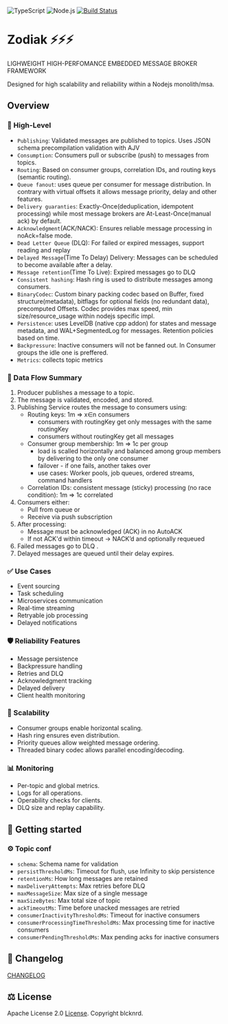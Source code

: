 ![TypeScript](https://shields.io/badge/TypeScript-3178C6?logo=TypeScript&logoColor=FFF&style=flat-square)
![Node.js](https://shields.io/badge/Node.js-417e38?logo=nodedotjs&logoColor=FFF&style=flat-square)
[![Build Status](https://github.com/blcknrd/mbroker/workflows/Code%20quality%20checks/badge.svg)](https://github.com/blcknrd/mbroker/actions)

# Zodiak ⚡️⚡️⚡️

LIGHWEIGHT HIGH-PERFOMANCE EMBEDDED MESSAGE BROKER FRAMEWORK

Designed for high scalability and reliability within a Nodejs monolith/msa.

## Overview

### 🧠 High-Level

- `Publishing`: Validated messages are published to topics. Uses JSON schema precompilation validation with AJV
- `Consumption`: Consumers pull or subscribe (push) to messages from topics.
- `Routing`: Based on consumer groups, correlation IDs, and routing keys (semantic routing).
- `Queue fanout`: uses queue per consumer for message distribution. In contrary with virtual offsets it allows message priority, delay and other features.
- `Delivery guaranties`: Exactly-Once(deduplication, idempotent processing) while most message brokers are At-Least-Once(manual ack) by default.
- `Acknowledgment`(ACK/NACK): Ensures reliable message processing in noAck=false mode.
- `Dead Letter Queue` (DLQ): For failed or expired messages, support reading and replay
- `Delayed Message`(Time To Delay) Delivery: Messages can be scheduled to become available after a delay.
- `Message retention`(Time To Live): Expired messages go to DLQ
- `Consistent hashing`: Hash ring is used to distribute messages among consumers.
- `BinaryCodec`: Custom binary packing codec based on Buffer, fixed structure(metadata), bitflags for optional fields (no redundant data), precomputed Offsets. Codec provides max speed, min size/resource_usage within nodejs specific impl.
- `Persistence`: uses LevelDB (native cpp addon) for states and message metadata, and WAL+SegmentedLog for messages. Retention policies based on time.
- `Backpressure`: Inactive consumers will not be fanned out. In Consumer groups the idle one is preffered.
- `Metrics`: collects topic metrics

### 🔁 Data Flow Summary

1. Producer publishes a message to a topic.
2. The message is validated, encoded, and stored.
3. Publishing Service routes the message to consumers using:
   - Routing keys: 1m => x∈n consumers
     - consumers with routingKey get only messages with the same routingKey
     - consumers without routingKey get all messages
   - Consumer group membership: 1m => 1c per group
     - load is scalled horizontally and balanced among group members by delivering to the only one consumer
     - failover - if one fails, another takes over
     - use cases: Worker pools, job queues, ordered streams, command handlers
   - Correlation IDs: consistent message (sticky) processing (no race condition): 1m => 1c correlated
4. Consumers either:
   - Pull from queue or
   - Receive via push subscription
5. After processing:
   - Message must be acknowledged (ACK) in no AutoACK
   - If not ACK'd within timeout → NACK’d and optionally requeued
6. Failed messages go to DLQ .
7. Delayed messages are queued until their delay expires.

### ✅ Use Cases

- Event sourcing
- Task scheduling
- Microservices communication
- Real-time streaming
- Retryable job processing
- Delayed notifications

### 🛡️ Reliability Features

- Message persistence
- Backpressure handling
- Retries and DLQ
- Acknowledgment tracking
- Delayed delivery
- Client health monitoring

### 🧪 Scalability

- Consumer groups enable horizontal scaling.
- Hash ring ensures even distribution.
- Priority queues allow weighted message ordering.
- Threaded binary codec allows parallel encoding/decoding.

### 📊 Monitoring

- Per-topic and global metrics.
- Logs for all operations.
- Operability checks for clients.
- DLQ size and replay capability.

## 📌 Getting started

### ⚙️ Topic conf

- `schema`: Schema name for validation
- `persistThresholdMs`: Timeout for flush, use Infinity to skip persistence
- `retentionMs`: How long messages are retained
- `maxDeliveryAttempts`: Max retries before DLQ
- `maxMessageSize`: Max size of a single message
- `maxSizeBytes`: Max total size of topic
- `ackTimeoutMs`: Time before unacked messages are retried
- `consumerInactivityThresholdMs`: Timeout for inactive consumers
- `consumerProcessingTimeThresholdMs`: Max processing time for inactive consumers
- `consumerPendingThresholdMs`: Max pending acks for inactive consumers

## 🔁 Changelog

[CHANGELOG](CHANGELOG.md)

## ⚖️ License

Apache License 2.0 [License](LICENSE). Copyright blcknrd.
